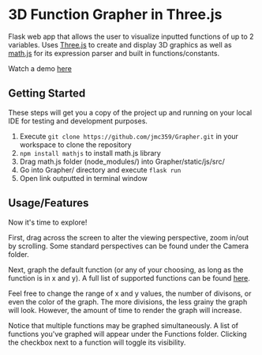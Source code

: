 # 3D Function Grapher in Three.js

Flask web app that allows the user to visualize inputted functions of up to 2 variables. Uses [Three.js](https://threejs.org/)
to create and display 3D graphics as well as [math.js](http://mathjs.org/) for its expression parser and built in
functions/constants.

Watch a demo [here](https://youtu.be/NSS_rw8p0TI)

## Getting Started

These steps will get you a copy of the project up and running on your local IDE for testing and development purposes.

1. Execute `git clone https://github.com/jmc359/Grapher.git` in your workspace to clone the repository
2. `npm install mathjs` to install math.js library
3. Drag math.js folder (node_modules/) into Grapher/static/js/src/
4. Go into Grapher/ directory and execute `flask run`
5. Open link outputted in terminal window

## Usage/Features

Now it's time to explore!

First, drag across the screen to alter the viewing perspective, zoom in/out by scrolling. Some standard perspectives can be found
under the Camera folder.

Next, graph the default function (or any of your choosing, as long as the function is in x and y). A full list of supported
functions can be found [here](http://mathjs.org/docs/reference/functions.html).

Feel free to change the range of x and y values, the number of divisons, or even the color of the graph.
The more divisions, the less grainy the graph will look. However, the amount of time to render the graph will increase.

Notice that multiple functions may be graphed simultaneously. A list of functions you've graphed will appear under the Functions
folder. Clicking the checkbox next to a function will toggle its visibility.





